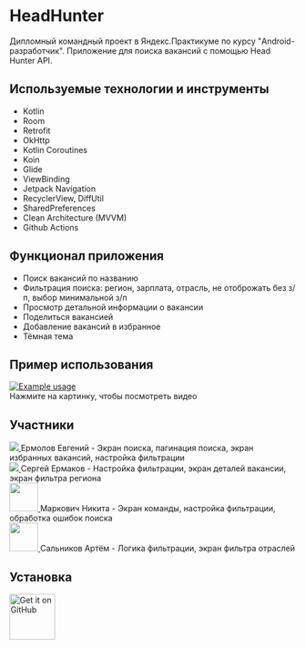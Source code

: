 # HeadHunter
Дипломный командный проект в Яндекс.Практикуме по курсу "Android-разработчик". Приложение для поиска вакансий с помощью Head Hunter API.

## Используемые технологии и инструменты
- Kotlin
- Room
- Retrofit
- OkHttp
- Kotlin Coroutines
- Koin
- Glide
- ViewBinding
- Jetpack Navigation
- RecyclerView, DiffUtil
- SharedPreferences
- Clean Architecture (MVVM)
- Github Actions

## Функционал приложения
- Поиск вакансий по названию
- Фильтрация поиска: регион, зарплата, отрасль, не отоброжать без з/п, выбор минимальной з/п
- Просмотр детальной информации о вакансии
- Поделиться вакансией
- Добавление вакансий в избранное
- Тёмная тема

## Пример использования

[![Example usage](http://i3.ytimg.com/vi/mSNWFp66Gbk/hqdefault.jpg)](https://youtu.be/mSNWFp66Gbk "Example usage")
<br>
<a>Нажмите на картинку, чтобы посмотреть видео</a>

## Участники

<a href="https://github.com/zhek1chan">
  <img src="https://github.com/zhek1chan.png?size=50"/>
</a> Ермолов Евгений - Экран поиска, пагинация поиска, экран избранных вакансий, настройка фильтрации <br>
<a href="https://github.com/sergen355">
  <img src="https://github.com/sergen355.png?size=50"/>
</a> Сергей Ермаков - Настройка фильтрации, экран деталей вакансии, экран фильтра региона <br>
<a href="https://github.com/niketch1">
  <img src="https://github.com/niketch1.png?size=50"  width="50" 
     height="50"/>
</a> Маркович Никита - Экран команды, настройка фильтрации, обработка ошибок поиска<br>
<a href="https://github.com/EngiBarnaby">
  <img src="https://github.com/EngiBarnaby.png?size=50"  width="50" 
     height="50"/>
</a> Сальников Артём - Логика фильтрации, экран фильтра отраслей

## Установка

[<img src="https://raw.githubusercontent.com/mateusz-bak/openreads/master/doc/github/get-it-on-github.png"
    alt="Get it on GitHub"
    height="80">](https://github.com/zhek1chan/HeadHunter/releases/tag/v1.0.0)
